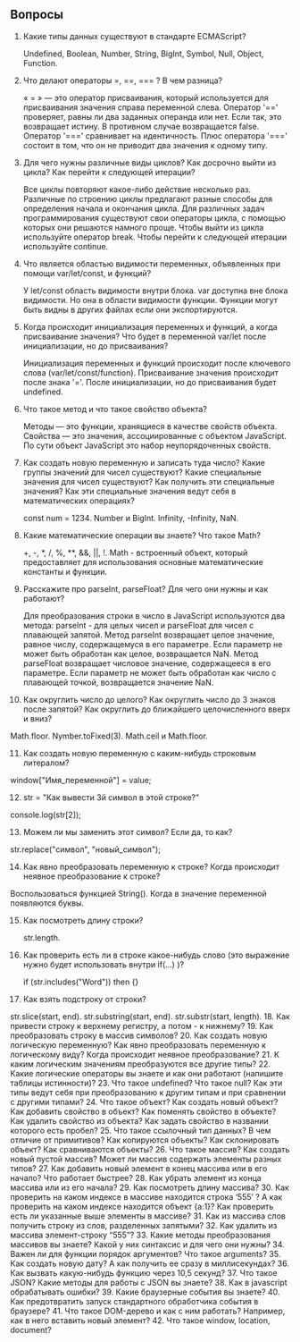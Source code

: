 ## Вопросы

1. Какие типы данных существуют в стандарте ECMAScript?

   Undefined, Boolean, Number, String, BigInt, Symbol, Null, Object, Function.
2. Что делают операторы =, ==, === ? В чем разница?

   « = » — это оператор присваивания, который используется для присваивания значения справа переменной слева.
   Оператор '==' проверяет, равны ли два заданных операнда или нет. Если так, это возвращает истину. В противном случае возвращается false.
   Оператор '===' сравнивает на идентичность. Плюс оператора '===' состоит в том, что он не приводит два значения к одному типу.
3. Для чего нужны различные виды циклов? Как досрочно выйти из цикла? Как перейти к следующей итерации?

   Все циклы повторяют какое-либо действие несколько раз. 
   Различные по строению циклы предлагают разные способы для определения начала и окончания цикла. 
   Для различных задач программирования существуют свои операторы цикла, с помощью которых они решаются намного проще.
   Чтобы выйти из цикла используйте оператор break.
   Чтобы перейти к следующей итерации используйте continue.
4. Что является областью видимости переменных, объявленных при помощи var/let/const, и функций?

   У let/const область видимости внутри блока.
   var доступна вне блока видимости. Но она в области видимости функции.
   Функции могут быть видны в других файлах если они экспортируются.
5. Когда происходит инициализация переменных и функций, а когда присваивание значения? Что будет в переменной var/let после инициализации, но до присваивания?

   Инициализация переменных и функций происходит после ключевого слова (var/let/const/function).
   Присваивание значения происходит после знака '='.
   После инициализации, но до присваивания будет undefined.
6. Что такое метод и что такое свойство объекта?

   Методы — это функции, хранящиеся в качестве свойств объекта.
   Свойства — это значения, ассоциированные с объектом JavaScript. По сути объект JavaScript это набор неупорядоченных свойств.
7. Как создать новую переменную и записать туда число? Какие группы значений для чисел существуют? Какие специальные значения для чисел существуют? Как получить эти специальные значения? Как эти специальные значения ведут себя в математических операциях?

   const num = 1234. 
   Number и BigInt.
   Infinity, -Infinity, NaN.
8. Какие математические операции вы знаете? Что такое Math?

   +, -, *, /, %, **, &&, ||, !.
   Math - встроенный объект, который предоставляет для использования основные математические константы и функции.
9. Расскажите про parseInt, parseFloat? Для чего они нужны и как работают?

   Для преобразования строки в число в JavaScript используются два метода: parseInt - для целых чисел и parseFloat для чисел с плавающей запятой.
   Метод parseInt возвращает целое значение, равное числу, содержащемуся в его параметре. Если параметр не может быть обработан как целое, возвращается NaN.
   Метод parseFloat возвращает числовое значение, содержащееся в его параметре. Если параметр не может быть обработан как число с плавающей точкой, возвращается значение NaN.
10. Как округлить число до целого? Как округлить число до 3 знаков после запятой? Как округлить до ближайшего целочисленного вверх и вниз?

   Math.floor. Nymber.toFixed(3). Math.ceil и Math.floor.

11. Как создать новую переменную с каким-нибудь строковым литералом?

   window["Имя_переменной"] = value;

12. str = "Как вывести 3й символ в этой строке?"

   console.log(str[2]);

13. Можем ли мы заменить этот символ? Если да, то как?

   str.replace("символ", "новый_символ");

14. Как явно преобразовать переменную к строке? Когда происходит неявное преобразование к строке?

   Воспользоваться функцией String(). Когда в значение переменной появляются буквы.

15. Как посмотреть длину строки?

    str.length.
16. Как проверить есть ли в строке какое-нибудь слово (это выражение нужно будет использовать внутри if(...) )?

      if (str.includes("Word")) then {}
17. Как взять подстроку от строки?

   str.slice(start, end). str.substring(start, end). str.substr(start, length).
18. Как привести строку к верхнему регистру, а потом - к нижнему?
19. Как преобразовать строку в массив символов?
20. Как создать новую логическую переменную? Как явно преобразовать переменную к логическому виду? Когда происходит неявное преобразование?
21. К каким логическим значениям преобразуются все другие типы?
22. Какие логические операторы вы знаете и как они работают (напишите таблицы истинности)?
23. Что такое undefined? Что такое null? Как эти типы ведут себя при преобразованию к другим типам и при сравнении с другими типами?
24. Что такое объект? Как создать новый объект? Как добавить свойство в объект? Как поменять свойство в объекте? Как удалить свойство из объекта? Как задать свойство в названии которого есть пробел?
25. Что такое ссылочный тип данных? В чем отличие от примитивов? Как копируются объекты? Как склонировать объект? Как сравниваются объекты?
26. Что такое массив? Как создать новый пустой массив? Может ли массив содержать элементы разных типов?
27. Как добавить новый элемент в конец массива или в его начало? Что работает быстрее?
28. Как убрать элемент из конца массива или из его начала?
29. Как посмотреть длину массива?
30. Как проверить на каком индексе в массиве находится строка ‘555’ ? А как проверить на каком индексе находится объект {a:1}? Как проверить есть ли указанные выше элементы в массиве?
31. Как из массива слов получить строку из слов, разделенных запятыми?
32. Как удалить из массива элемент-строку “555”?
33. Какие методы преобразования массивов вы знаете? Какой у них синтаксис и для чего они нужны?
34. Важен ли для функции порядок аргументов? Что такое arguments?
35. Как создать новую дату? А как получить ее сразу в миллисекундах?
36. Как вызвать какую-нибудь функцию через 10,5 секунд?
37. Что такое JSON? Какие методы для работы с JSON вы знаете?
38. Как в javascript обрабатывать ошибки?
39. Какие браузерные события вы знаете?
40. Как предотвратить запуск стандартного обработчика события в браузере?
41. Что такое DOM-дерево и как с ним работать? Например, как в него вставить новый элемент?
42. Что такое window, location, document?
